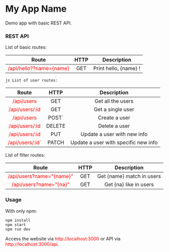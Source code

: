 # My App Name
Demo app with basic REST API.

### REST API
List of basic routes:

|Route | HTTP | Description|
|:------:|:------:|:------------:|
|<span style="color: red">/api/hello??name={name}</span>|GET|Print hello, {name} !|

```js List of user routes:```

|Route|HTTP|Description|
|:---:|:---:|:---:|
|<span style="color: red"> /api/users</span>| GET | Get all the users |
| <span style="color: red">/api/users/:id</span> | GET | Get a single user |
| <span style="color: red">/api/users</span> | POST` | Create a user |
| <span style="color: red">/api/users/:id</span> | DELETE | Delete a user|
| <span style="color: red">/api/users/:id</span> | PUT | Update a user with new info|
| <span style="color: red">/api/users/:id` | PATCH | Update a user with specific new info

List of filter routes:

| Route | HTTP | Description |
|:---:|:---:|:---:|
|<span style="color: red">/api/users?name="{name}"</span>|GET|Get {name} match in users|
|<span style="color: red">/api/users?name="{na}"</span>|GET | Get {na} like in users |

### Usage
With only npm:
```
npm install
npm start
npm run dev
```

Access the website via <span style="color: red">http://localhost:3000 </span> or API via <span style="color: red">http://localhost:3000/api.</span>
